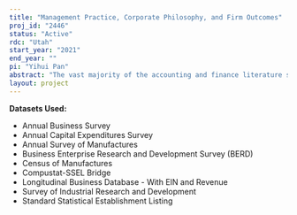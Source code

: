 ```yaml
---
title: "Management Practice, Corporate Philosophy, and Firm Outcomes"
proj_id: "2446"
status: "Active"
rdc: "Utah"
start_year: "2021"
end_year: ""
pi: "Yihui Pan"
abstract: "The vast majority of the accounting and finance literature studies corporate policies such as financing and investment decisions to understand differences in firm performance. However, it is extremely difficult to empirically determine firm-specific, "optimal" capital structure or the "optimal" investment level or compensation policy, making the measurement of over or under-investment hard. We aim to match companies' restricted economic data with researcher-collected data about firms' stated corporate practices and philosophies to address this issue. Results will reveal how corporate practice and philosophy impact establishment and firm economic outcomes and worker turnover."
layout: project
---
```


**Datasets Used:**

  - Annual Business Survey 
  - Annual Capital Expenditures Survey 
  - Annual Survey of Manufactures 
  - Business Enterprise Research and Development Survey (BERD) 
  - Census of Manufactures 
  - Compustat-SSEL Bridge 
  - Longitudinal Business Database - With EIN and Revenue 
  - Survey of Industrial Research and Development 
  - Standard Statistical Establishment Listing 

